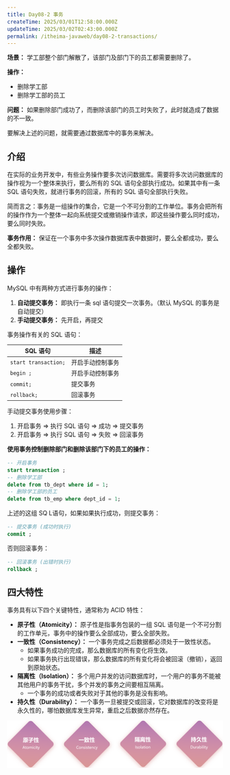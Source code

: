 ```yaml
---
title: Day08-2 事务
createTime: 2025/03/01T12:58:00.000Z
updateTime: 2025/03/02T02:43:00.000Z
permalink: /itheima-javaweb/day08-2-transactions/
---
```


**场景：** 学工部整个部门解散了，该部门及部门下的员工都需要删除了。


**操作：**

- 删除学工部
- 删除学工部的员工

**问题：** 如果删除部门成功了，而删除该部门的员工时失败了，此时就造成了数据的不一致。


要解决上述的问题，就需要通过数据库中的事务来解决。


## ****介绍****


在实际的业务开发中，有些业务操作要多次访问数据库。需要将多次访问数据库的操作视为一个整体来执行，要么所有的 SQL 语句全部执行成功。如果其中有一条 SQL 语句失败，就进行事务的回滚，所有的 SQL 语句全部执行失败。


简而言之：事务是一组操作的集合，它是一个不可分割的工作单位。事务会把所有的操作作为一个整体一起向系统提交或撤销操作请求，即这些操作要么同时成功，要么同时失败。


**事务作用：** 保证在一个事务中多次操作数据库表中数据时，要么全都成功，要么全都失败。


## ****操作****


MySQL 中有两种方式进行事务的操作：

1. **自动提交事务：** 即执行一条 sql 语句提交一次事务。（默认 MySQL 的事务是自动提交）
2. **手动提交事务：** 先开启，再提交

事务操作有关的 SQL 语句：


| SQL 语句               | 描述       |
| -------------------- | -------- |
| `start transaction;` | 开启手动控制事务 |
| `begin ;`            | 开启手动控制事务 |
| `commit;`            | 提交事务     |
| `rollback;`          | 回滚事务     |


手动提交事务使用步骤：

1. 开启事务 => 执行 SQL 语句 => 成功 => 提交事务
2. 开启事务 => 执行 SQL 语句 => 失败 => 回滚事务

**使用事务控制删除部门和删除该部门下的员工的操作：**


```sql
-- 开启事务
start transaction ;
-- 删除学工部
delete from tb_dept where id = 1;
-- 删除学工部的员工
delete from tb_emp where dept_id = 1;
```


上述的这组 SQ L语句，如果如果执行成功，则提交事务：


```sql
-- 提交事务 (成功时执行)
commit ;
```


否则回滚事务：


```sql
-- 回滚事务 (出错时执行)
rollback ;
```


## ****四大特性****


事务具有以下四个关键特性，通常称为 ACID 特性：

- **原子性（Atomicity）：** 原子性是指事务包装的一组 SQL 语句是一个不可分割的工作单元，事务中的操作要么全部成功，要么全部失败。
- **一致性（Consistency）：** 一个事务完成之后数据都必须处于一致性状态。
	- 如果事务成功的完成，那么数据库的所有变化将生效。
	- 如果事务执行出现错误，那么数据库的所有变化将会被回滚（撤销），返回到原始状态。
- **隔离性（Isolation）：** 多个用户并发的访问数据库时，一个用户的事务不能被其他用户的事务干扰，多个并发的事务之间要相互隔离。
	- 一个事务的成功或者失败对于其他的事务是没有影响。
- **持久性（Durability）：** 一个事务一旦被提交或回滚，它对数据库的改变将是永久性的，哪怕数据库发生异常，重启之后数据亦然存在。

![image.png](assets/b9ecdaa3fd632fed39e5579ac41ca665.png)

